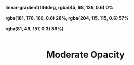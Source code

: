 
<b>linear-gradient(146deg, rgba(45, 68, 126, 0.6) 0%</b>
<br>
<br>
<b>rgba(181, 176, 160, 0.6) 28%, rgba(204, 115, 115, 0.6) 57%</b>
<br><br>
<b>rgba(81, 49, 157, 0.3) 89%)</b>
<br><br>

<h1 style="text-align: center">Moderate Opacity</h1>
